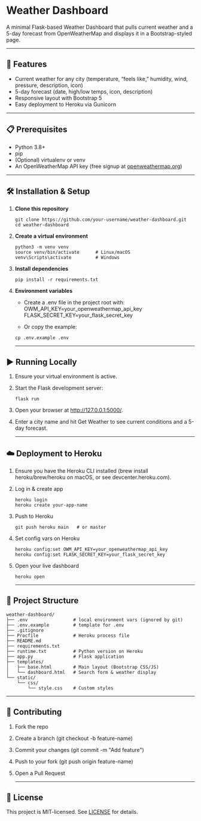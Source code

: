 # Weather Dashboard

A minimal Flask-based Weather Dashboard that pulls current weather and a 5-day forecast from OpenWeatherMap and displays it in a Bootstrap-styled page.

---

## 🚀 Features

- Current weather for any city (temperature, “feels like,” humidity, wind, pressure, description, icon)
- 5-day forecast (date, high/low temps, icon, description)
- Responsive layout with Bootstrap 5
- Easy deployment to Heroku via Gunicorn

---

## 📋 Prerequisites

- Python 3.8+  
- pip  
- (Optional) virtualenv or venv  
- An OpenWeatherMap API key (free signup at [openweathermap.org](https://openweathermap.org/))

---

## 🛠️ Installation & Setup

1. **Clone this repository**
   ```shell
   git clone https://github.com/your-username/weather-dashboard.git
   cd weather-dashboard
   ```
   
2. **Create a virtual environment**
   ```shell
   python3 -m venv venv
   source venv/bin/activate      # Linux/macOS
   venv\Scripts\activate         # Windows
   ```
     
4. **Install dependencies**
   ```shell
   pip install -r requirements.txt
   ```
   
6. **Environment variables**
   - Create a .env file in the project root with:
     OWM_API_KEY=your_openweathermap_api_key
     FLASK_SECRET_KEY=your_flask_secret_key
     
   - Or copy the example:
    ```shell
    cp .env.example .env
    ```

   ---

## ▶️ Running Locally

1. Ensure your virtual environment is active.
2. Start the Flask development server:
   ```shell
   flask run
   ```
3. Open your browser at http://127.0.0.1:5000/.
4. Enter a city name and hit Get Weather to see current conditions and a 5-day forecast.

   ---

## ☁️ Deployment to Heroku
1. Ensure you have the Heroku CLI installed (brew install heroku/brew/heroku on macOS, or see devcenter.heroku.com).
2. Log in & create app
   ```shell
   heroku login
   heroku create your-app-name
   ```
3. Push to Heroku
   ```shell
   git push heroku main   # or master
   ```
4. Set config vars on Heroku
   ```shell
   heroku config:set OWM_API_KEY=your_openweathermap_api_key
   heroku config:set FLASK_SECRET_KEY=your_flask_secret_key
   ```
5. Open your live dashboard
   ```shell
   heroku open
   ```

   ---

## 📁 Project Structure
   ```shell
   weather-dashboard/
   ├── .env                 # local environment vars (ignored by git)
   ├── .env.example         # template for .env
   ├── .gitignore
   ├── Procfile             # Heroku process file
   ├── README.md
   ├── requirements.txt
   ├── runtime.txt          # Python version on Heroku
   ├── app.py               # Flask application
   ├── templates/
   │   ├── base.html        # Main layout (Bootstrap CSS/JS)
   │   └── dashboard.html   # Search form & weather display
   └── static/
       └── css/
           └── style.css    # Custom styles
   ```

   ---

## 🤝 Contributing
1. Fork the repo
2. Create a branch (git checkout -b feature-name)
3. Commit your changes (git commit -m "Add feature")
4. Push to your fork (git push origin feature-name)
5. Open a Pull Request

   ---

## 📄 License
This project is MIT-licensed. See [LICENSE](https://github.com/samiller1109/weather_dashboard/tree/main?tab=MIT-1-ov-file) for details.
